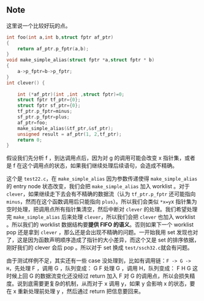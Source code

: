 ## Note

这里说一个比较好玩的点。

```c
int foo(int a,int b,struct fptr af_ptr)
{
    return af_ptr.p_fptr(a,b);
}
void make_simple_alias(struct fptr *a,struct fptr * b)
{
    a->p_fptr=b->p_fptr;
}
int clever() {
  
    int (*af_ptr)(int ,int ,struct fptr)=0;
    struct fptr tf_ptr={0};
    struct fptr sf_ptr={0};
    tf_ptr.p_fptr=minus;
    sf_ptr.p_fptr=plus;
    af_ptr=foo;
    make_simple_alias(&tf_ptr,&sf_ptr);
    unsigned result = af_ptr(1, 2,tf_ptr);
    return 0;
}
```

假设我们先分析 f ，到达调用点后，因为对 g 的调用可能会改变 x 指针集，或者是 f 在这个调用点的状态，如果我们继续处理后续语句，会造成不精确。

这个是 `test22.c`，在 `make_simple_alias` 因为参数传递使得 `make_simple_alias` 的 entry node 状态改变，我们会把 `make_simple_alias` 加入 worklist 。对于 `clever`，如果继续走下去会有不精确的数据流（认为 `tf_ptr.p_fptr` 还可能指向 `minus`，然而在这个函数调用后只能指向 `plus`）。所以我们会类似 `*x=y`x 指针集为空时处理，把调用点所有指针集清空，然后中断对 `clever` 的处理。我们希望处理完 `make_simple_alias` 后来处理 `clever`，所以我们会把 `clever` 也加入 worklist 。所以我们的 worklist 数据结构要**提供 FIFO 的语义**。否则如果下一个 worklist pop 还是拿到 `clever` ，那么还是会出现不精确的问题。一开始我用 set 发现也对了，这是因为函数声明顺序造成了指针的大小差异，而这个又是 set 的排序依据，刚好我们的 clever 会后 pop 。所以对于 set 换成 `test/ssch32.c`就会有问题。

由于测试样例不足，其实还有一些 case 没处理到，比如有调用链：`F -> G -> H`，先处理 F ，调用 G ，队列变成：
  G F
处理 G ，调用 H，队列变成：
  F H G
这时候上回 G 的数据流变化还没经过 return 加入 F 对 G 的调用点，所以会损失精度。说到底需要更复杂的机制，从而对于 x 调用 y，如果 y 会影响 x 的状态，要在 x 重新处理前处理 y ，然后通过 return 把信息要回来。